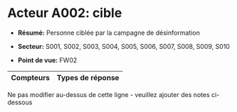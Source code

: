 # Acteur A002: cible

* **Résumé:** Personne ciblée par la campagne de désinformation

* **Secteur:** S001, S002, S003, S004, S005, S006, S007, S008, S009, S010

* **Point de vue:** FW02


|Compteurs |Types de réponse |
|-------- |-------------- |


Ne pas modifier au-dessus de cette ligne - veuillez ajouter des notes ci-dessous